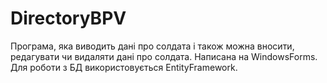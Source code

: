 # DirectoryBPV
Програма, яка виводить дані про солдата і також можна вносити, редагувати чи видаляти дані про солдата.
Написана на WindowsForms.
Для роботи з БД використовується EntityFramework.
